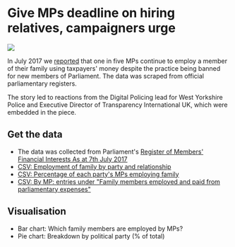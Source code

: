 # Give MPs deadline on hiring relatives, campaigners urge

![](https://ichef-1.bbci.co.uk/news/624/cpsprodpb/11379/production/_97112507_chart_familymps.png)

In July 2017 we [reported](http://www.bbc.co.uk/news/uk-england-40709220) that one in five MPs continue to employ a member of their family using taxpayers' money despite the practice being banned for new members of Parliament. The data was scraped from official parliamentary registers.

The story led to reactions from the Digital Policing lead for West Yorkshire Police and Executive Director of Transparency International UK, which were embedded in the piece.

## Get the data

* The data was collected from Parliament's [Register of Members' Financial Interests As at 7th July 2017](https://publications.parliament.uk/pa/cm/cmregmem/170707/contents.htm)
* [CSV: Employment of family by party and relationship]()
* [CSV: Percentage of each party's MPs employing family]()
* [CSV: By MP: entries under "Family members employed and paid from parliamentary expenses"](https://github.com/BBC-Data-Unit/mps-registers-of-interest/blob/master/ROI17_familyemployment070717.csv)

## Visualisation

* Bar chart: Which family members are employed by MPs?
* Pie chart: Breakdown by political party (% of total)

